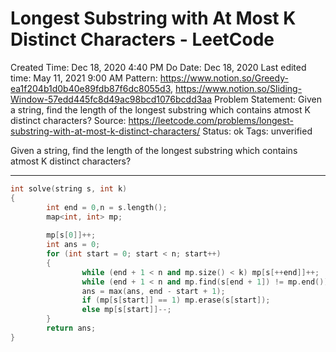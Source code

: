 # Longest Substring with At Most K Distinct Characters - LeetCode

Created Time: Dec 18, 2020 4:40 PM
Do Date: Dec 18, 2020
Last edited time: May 11, 2021 9:00 AM
Pattern: https://www.notion.so/Greedy-ea1f204b1d0b40e89fdb87f6dc8055d3, https://www.notion.so/Sliding-Window-57edd445fc8d49ac98bcd1076bcdd3aa
Problem Statement: Given a string, find the length of the longest substring which contains atmost K distinct characters?
Source: https://leetcode.com/problems/longest-substring-with-at-most-k-distinct-characters/
Status: ok
Tags: unverified

Given a string, find the length of the longest substring which contains atmost K distinct characters?

---

```cpp
int solve(string s, int k)
{
		int end = 0,n = s.length(); 
		map<int, int> mp; 
		
		mp[s[0]]++;
		int ans = 0;  
		for (int start = 0; start < n; start++)
		{
				while (end + 1 < n and mp.size() < k) mp[s[++end]]++; 
				while (end + 1 < n and mp.find(s[end + 1]) != mp.end()) mp[s[++end]]++; 
				ans = max(ans, end - start + 1); 
				if (mp[s[start]] == 1) mp.erase(s[start]); 
				else mp[s[start]]--; 
		}
		return ans; 
}
```
